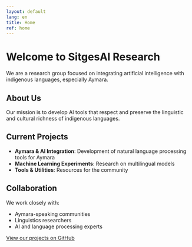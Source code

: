 ```yaml
---
layout: default
lang: en
title: Home
ref: home
---
```


# Welcome to SitgesAI Research

We are a research group focused on integrating artificial intelligence with indigenous languages, especially Aymara.

## About Us

Our mission is to develop AI tools that respect and preserve the linguistic and cultural richness of indigenous languages.

## Current Projects

- **Aymara & AI Integration**: Development of natural language processing tools for Aymara
- **Machine Learning Experiments**: Research on multilingual models
- **Tools & Utilities**: Resources for the community

## Collaboration

We work closely with:
- Aymara-speaking communities
- Linguistics researchers
- AI and language processing experts

[View our projects on GitHub](https://github.com/SitgesAI/julius-chat-system)